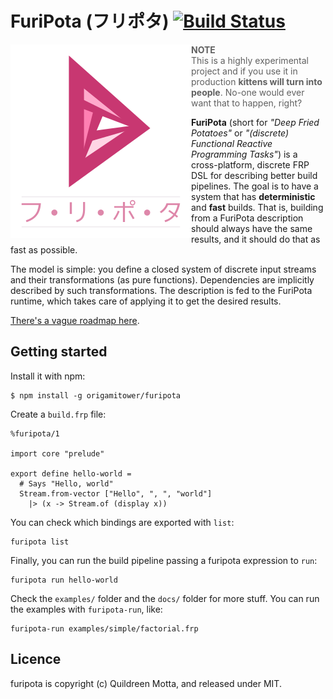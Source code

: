 # FuriPota (フリポタ)  [![Build Status](https://travis-ci.org/origamitower/furipota.svg?branch=master)](https://travis-ci.org/origamitower/furipota)

<img src="https://raw.githubusercontent.com/origamitower/furipota/master/.github/furipota.png" alt="furipota logo" align="left">


> **NOTE**  
> This is a highly experimental project and if you use it in
> production **kittens will turn into people**.
> No-one would ever want that to happen, right?

**FuriPota** (short for *"Deep Fried Potatoes"* or *"(discrete) Functional Reactive
Programming Tasks"*) is a cross-platform, discrete FRP DSL for describing
better build pipelines. The goal is to have a system that has **deterministic**
and **fast** builds. That is, building from a FuriPota description should always
have the same results, and it should do that as fast as possible.

The model is simple: you define a closed system of discrete input streams and
their transformations (as pure functions). Dependencies are implicitly described
by such transformations. The description is fed to the FuriPota runtime, which
takes care of applying it to get the desired results.

[There's a vague roadmap here](https://paper.dropbox.com/doc/oqVRBR64ieA3GUXGXByh8).


## Getting started

Install it with npm:

    $ npm install -g origamitower/furipota

Create a `build.frp` file:

    %furipota/1

    import core "prelude"

    export define hello-world =
      # Says "Hello, world"
      Stream.from-vector ["Hello", ", ", "world"]
        |> (x -> Stream.of (display x))

You can check which bindings are exported with `list`:

    furipota list

Finally, you can run the build pipeline passing a furipota expression to `run`:

    furipota run hello-world

Check the `examples/` folder and the `docs/` folder for more stuff. You can run the examples
with `furipota-run`, like:

    furipota-run examples/simple/factorial.frp


## Licence

furipota is copyright (c) Quildreen Motta, and released under MIT.
